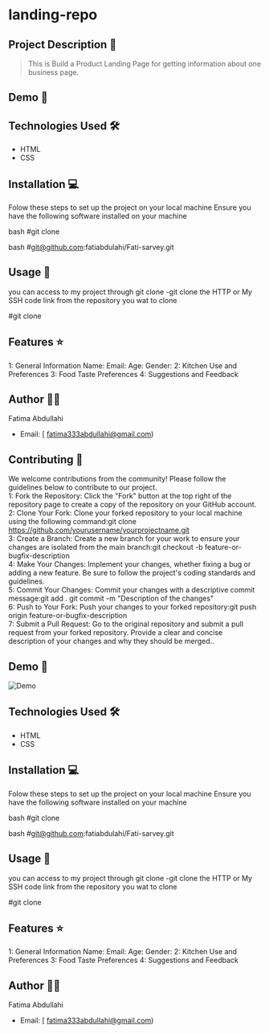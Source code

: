 # landing-repo
## Project Description 📝

> This is Build a Product Landing Page for getting information about one business page.



## Demo 📸


## Technologies Used 🛠️ 

- HTML
- CSS

## Installation 💻

Folow these steps to set up the project on your local machine 
Ensure you have the following software installed on your machine

bash
#git clone


bash
#git@github.com:fatiabdulahi/Fati-sarvey.git


## Usage 🎯

you can access to my project through git clone 
-git clone the HTTP or My SSH code link from the repository you wat to clone 

 
#git clone


## Features ⭐

1: General Information
Name:
Email:
Age:
Gender:
2: Kitchen Use and Preferences
3: Food Taste Preferences
4: Suggestions and Feedback
## Author 👩‍💻


Fatima Abdullahi

- Email: [ fatima333abdullahi@gmail.com)


## Contributing 🤝

We welcome contributions from the community! Please follow the guidelines below to contribute to our project.
<br />
1: Fork the Repository: Click the "Fork" button at the top right of the repository page to create a copy of the repository on your GitHub account.
<br />
2: Clone Your Fork: Clone your forked repository to your local machine using the following command:git clone https://github.com/yourusername/yourprojectname.git
<br />
3: Create a Branch: Create a new branch for your work to ensure your changes are isolated from the main branch:git checkout -b feature-or-bugfix-description
<br />
4: Make Your Changes: Implement your changes, whether fixing a bug or adding a new feature. Be sure to follow the project's coding standards and guidelines.
<br />
5: Commit Your Changes: Commit your changes with a descriptive commit message:git add .
git commit -m "Description of the changes"
<br />
6: Push to Your Fork: Push your changes to your forked repository:git push origin feature-or-bugfix-description
<br />
7: Submit a Pull Request: Go to the original repository and submit a pull request from your forked repository. Provide a clear and concise description of your changes and why they should be merged..



## Demo 📸

![Demo](./img/survey-form.png)

## Technologies Used 🛠️

- HTML
- CSS

## Installation 💻

Folow these steps to set up the project on your local machine 
Ensure you have the following software installed on your machine

bash
#git clone


bash
#git@github.com:fatiabdulahi/Fati-sarvey.git


## Usage 🎯

you can access to my project through git clone 
-git clone the HTTP or My SSH code link from the repository you wat to clone 

 
#git clone


## Features ⭐

1: General Information
Name:
Email:
Age:
Gender:
2: Kitchen Use and Preferences
3: Food Taste Preferences
4: Suggestions and Feedback
## Author 👩‍💻


Fatima Abdullahi

- Email: [ fatima333abdullahi@gmail.com)









